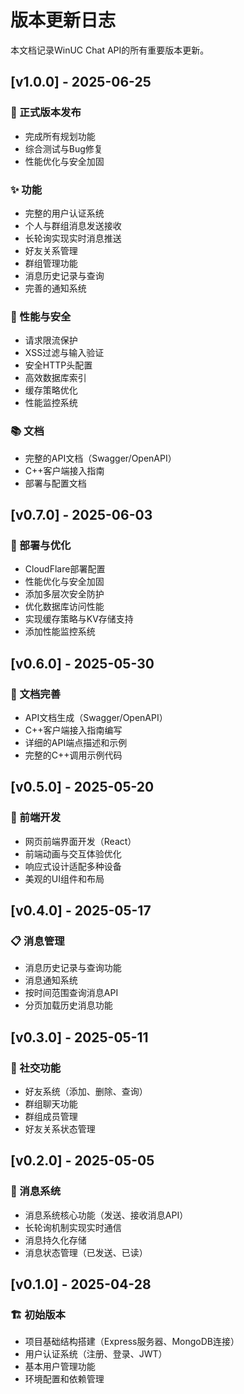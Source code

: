 # 版本更新日志

本文档记录WinUC Chat API的所有重要版本更新。

## [v1.0.0] - 2025-06-25

### 🎉 正式版本发布
- 完成所有规划功能
- 综合测试与Bug修复
- 性能优化与安全加固

### ✨ 功能
- 完整的用户认证系统
- 个人与群组消息发送接收
- 长轮询实现实时消息推送
- 好友关系管理
- 群组管理功能
- 消息历史记录与查询
- 完善的通知系统

### 🔧 性能与安全
- 请求限流保护
- XSS过滤与输入验证
- 安全HTTP头配置
- 高效数据库索引
- 缓存策略优化
- 性能监控系统

### 📚 文档
- 完整的API文档（Swagger/OpenAPI）
- C++客户端接入指南
- 部署与配置文档

## [v0.7.0] - 2025-06-03

### 🚀 部署与优化
- CloudFlare部署配置
- 性能优化与安全加固
- 添加多层次安全防护
- 优化数据库访问性能
- 实现缓存策略与KV存储支持
- 添加性能监控系统

## [v0.6.0] - 2025-05-30

### 📖 文档完善
- API文档生成（Swagger/OpenAPI）
- C++客户端接入指南编写
- 详细的API端点描述和示例
- 完整的C++调用示例代码

## [v0.5.0] - 2025-05-20

### 🎨 前端开发
- 网页前端界面开发（React）
- 前端动画与交互体验优化
- 响应式设计适配多种设备
- 美观的UI组件和布局

## [v0.4.0] - 2025-05-17

### 📋 消息管理
- 消息历史记录与查询功能
- 消息通知系统
- 按时间范围查询消息API
- 分页加载历史消息功能

## [v0.3.0] - 2025-05-11

### 👥 社交功能
- 好友系统（添加、删除、查询）
- 群组聊天功能
- 群组成员管理
- 好友关系状态管理

## [v0.2.0] - 2025-05-05

### 💬 消息系统
- 消息系统核心功能（发送、接收消息API）
- 长轮询机制实现实时通信
- 消息持久化存储
- 消息状态管理（已发送、已读）

## [v0.1.0] - 2025-04-28

### 🏗️ 初始版本
- 项目基础结构搭建（Express服务器、MongoDB连接）
- 用户认证系统（注册、登录、JWT）
- 基本用户管理功能
- 环境配置和依赖管理 